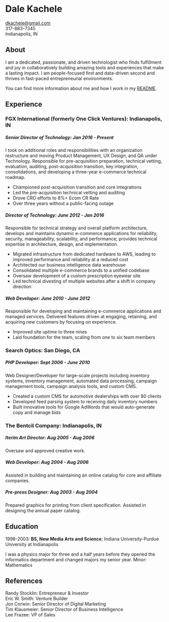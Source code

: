 # Dale Kachele
dkachele@gmail.com  
317-883-7345  
Indianapolis, IN  

## About

I am a dedicated, passionate, and driven technologist who finds fulfillment and joy in collaboratively building amazing tools and experiences that make a lasting impact. I am people-focused first and data-driven second and thrives in fast-paced entrepreneurial environments.  

You can find more information about me and how I work in my [README](https://github.com/dkachele/me/blob/main/README.md).

## Experience

### FGX International (formerly One Click Ventures): Indianapolis, IN

##### Senior Director of Technology: Jan 2016 - Present

I took on additional roles and responsibilities with an organization restructure and moving Product Management, UX Design, and QA under Technology. Responsible for pre-acquisition preparation, technical vetting, evaluation, auditing, post-acquisition transition, key integration, consolidations, and developing a three-year e-commerce technical roadmap.
- Championed post-acquisition transition and core integrations
- Led the pre-acquisition technical vetting and auditing
- Drove CRO efforts to 8%+ Ecom CR Rate
- Over three years without a public-facing outage

##### Director of Technology: June 2012 - Jan 2016

Responsible for technical strategy and overall platform architecture, develops and maintains dynamic e-commerce applications for reliability, security, manageability, scalability, and performance; provides technical expertise in architecture, design, and implementation.
- Migrated infrastructure from dedicated hardware to AWS, leading to improved performance and reliability at a reduced cost
- Architected our business intelligence data warehouse
- Consolidated multiple e-commerce brands to a unified codebase
- Oversaw development of a custom prescription eyewear site
- Led technical divesting of multiple websites after a shift in company direction

##### Web Developer: June 2010 - June 2012

Responsible for developing and maintaining e-commerce applications and managed services. Delivered features driven at engaging, retaining, and acquiring new customers by focusing on experience.
- Improved site uptime to three nines
- Laid foundation for the team, scaling from one to six team members

### Search Optics: San Diego, CA

##### PHP Developer: Sept 2006 - June 2010

Web Designer/Developer for large-scale projects including inventory systems, inventory management, automated data processing, campaign management tools, campaign analysis tools, and custom CMS.
- Created a custom CMS for automotive dealerships with over 80 clients
- Developed feed parsing system to receiving daily inventory numbers
- Built innovative tools for Google AdWords that would auto-generate copy and manage bids

### The Bentcil Company: Indianapolis, IN

##### Iterim Art Director: Aug 2005 - Aug 2006

Oversaw and approved creative work.

##### Web Developer: Aug 2004 - Aug 2006

Assisted in building and maintaining an online catalog for core and affiliate companies.

##### Pre-press Designer: Aug 2003 - Aug 2004

Prepared graphics for printing from client specification. Assisted in designing the annual paper catalog.

## Education

1998-2003: **BS, New Media Arts and Science**; Indiana University-Purdue University at Indianapolis

I was a physics major for three and a half years before they opened the informatics department and changed majors my senior year.
Minor: Mathematics

## References
Randy Stocklin: Entrepreneur & Investor  
Eric W. Smith: Venture Builder  
Jon Corwin: Senior Director of Digital Marketing  
Tim Klausmeier: Senior Director of Business Intelligence  
Lee Frazee: VP of Sales  
